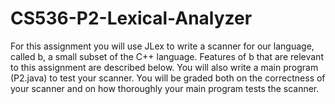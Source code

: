 # CS536-P2-Lexical-Analyzer
For this assignment you will use JLex to write a scanner for our language, called b, a small subset of the C++ language. Features of b that are relevant to this assignment are described below. You will also write a main program (P2.java) to test your scanner. You will be graded both on the correctness of your scanner and on how thoroughly your main program tests the scanner.
